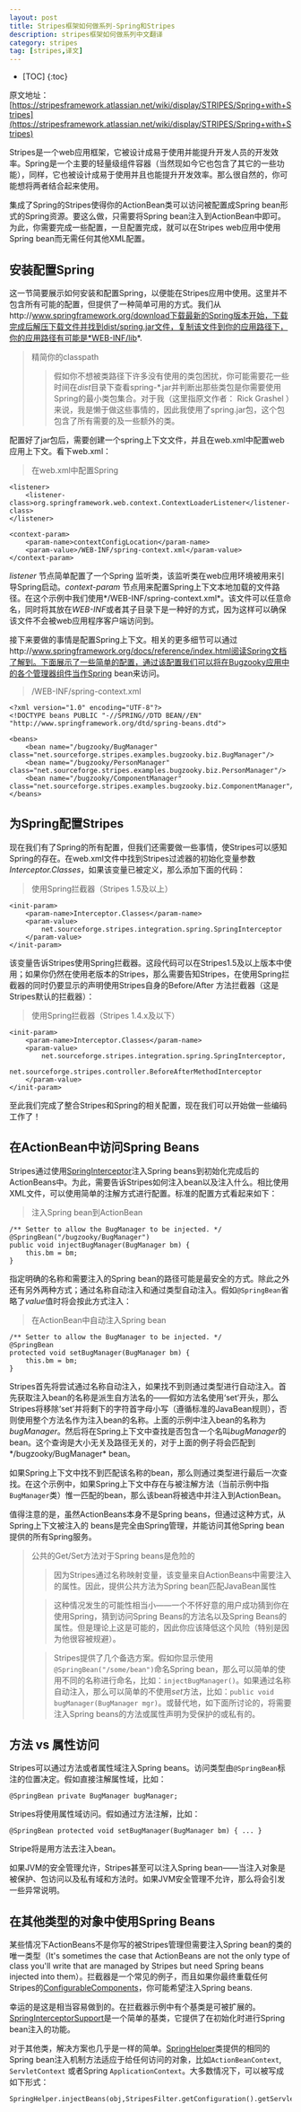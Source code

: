 ```yaml
---
layout: post
title: Stripes框架如何做系列-Spring和Stripes
description: stripes框架如何做系列中文翻译
category: stripes
tag: [stripes,译文]
---
```


* [TOC]
{:toc}

原文地址：[https://stripesframework.atlassian.net/wiki/display/STRIPES/Spring+with+Stripes](https://stripesframework.atlassian.net/wiki/display/STRIPES/Spring+with+Stripes)

Stripes是一个web应用框架，它被设计成易于使用并能提升开发人员的开发效率。Spring是一个主要的轻量级组件容器（当然现如今它也包含了其它的一些功能），同样，它也被设计成易于使用并且也能提升开发效率。那么很自然的，你可能想将两者结合起来使用。

集成了Spring的Stripes使得你的ActionBean类可以访问被配置成Spring bean形式的Spring资源。要这么做，只需要将Spring bean注入到ActionBean中即可。为此，你需要完成一些配置，一旦配置完成，就可以在Stripes web应用中使用Spring bean而无需任何其他XML配置。

## 安装配置Spring

这一节简要展示如何安装和配置Spring，以便能在Stripes应用中使用。这里并不包含所有可能的配置，但提供了一种简单可用的方式。我们从http://www.springframework.org/download下载最新的Spring版本开始，下载完成后解压下载文件并找到dist/spring.jar文件，复制该文件到你的应用路径下，你的应用路径有可能是*WEB-INF/lib*.

> 精简你的classpath
>  > 假如你不想被类路径下许多没有使用的类包困扰，你可能需要花一些时间在*dist*目录下查看spring-*.jar并判断出那些类包是你需要使用Spring的最小类包集合。对于我（这里指原文作者： Rick Grashel ）来说，我是懒于做这些事情的，因此我使用了spring.jar包，这个包包含了所有需要的及一些额外的类。

配置好了jar包后，需要创建一个spring上下文文件，并且在web.xml中配置web应用上下文。看下web.xml：

> 在web.xml中配置Spring
>
    <listener>
        <listener-class>org.springframework.web.context.ContextLoaderListener</listener-class>
    </listener>
>
    <context-param>
        <param-name>contextConfigLocation</param-name>
        <param-value>/WEB-INF/spring-context.xml</param-value>
    </context-param>

*listener* 节点简单配置了一个Spring 监听类，该监听类在web应用环境被用来引导Spring启动。*context-param* 节点用来配置Spring上下文本地加载的文件路径。在这个示例中我们使用*/WEB-INF/spring-context.xml*。该文件可以任意命名，同时将其放在*WEB-INF*或者其子目录下是一种好的方式，因为这样可以确保该文件不会被web应用程序客户端访问到。

接下来要做的事情是配置Spring上下文。相关的更多细节可以通过http://www.springframework.org/docs/reference/index.html阅读Spring文档了解到。下面展示了一些简单的配置，通过该配置我们可以将在Bugzooky应用中的各个管理器组件当作Spring bean来访问。

> /WEB-INF/spring-context.xml
>
    <?xml version="1.0" encoding="UTF-8"?>
    <!DOCTYPE beans PUBLIC "-//SPRING//DTD BEAN//EN" "http://www.springframework.org/dtd/spring-beans.dtd">
>
    <beans>
        <bean name="/bugzooky/BugManager" class="net.sourceforge.stripes.examples.bugzooky.biz.BugManager"/>
        <bean name="/bugzooky/PersonManager" class="net.sourceforge.stripes.examples.bugzooky.biz.PersonManager"/>
        <bean name="/bugzooky/ComponentManager" class="net.sourceforge.stripes.examples.bugzooky.biz.ComponentManager"/>
    </beans>

## 为Spring配置Stripes

现在我们有了Spring的所有配置，但我们还需要做一些事情，使Stripes可以感知Spring的存在。在web.xml文件中找到Stripes过滤器的初始化变量参数*Interceptor.Classes*，如果该变量已被定义，那么添加下面的代码：

> 使用Spring拦截器（Stripes 1.5及以上）
>
    <init-param>
        <param-name>Interceptor.Classes</param-name>
        <param-value>
            net.sourceforge.stripes.integration.spring.SpringInterceptor
        </param-value>
    </init-param>

该变量告诉Stripes使用Spring拦截器。这段代码可以在Stripes1.5及以上版本中使用；如果你仍然在使用老版本的Stripes，那么需要告知Stripes，在使用Spring拦截器的同时仍要显示的声明使用Stripes自身的Before/After 方法拦截器（这是Stripes默认的拦截器）：

> 使用Spring拦截器（Stripes 1.4.x及以下）
>
    <init-param>
        <param-name>Interceptor.Classes</param-name>
        <param-value>
            net.sourceforge.stripes.integration.spring.SpringInterceptor,
            net.sourceforge.stripes.controller.BeforeAfterMethodInterceptor
        </param-value>
    </init-param>

至此我们完成了整合Stripes和Spring的相关配置，现在我们可以开始做一些编码工作了！

## 在ActionBean中访问Spring Beans

Stripes通过使用[SpringInterceptor]注入Spring beans到初始化完成后的ActionBeans中。为此，需要告诉Stripes如何注入bean以及注入什么。相比使用XML文件，可以使用简单的注解方式进行配置。标准的配置方式看起来如下：

> 注入Spring bean到ActionBean
>
    /** Setter to allow the BugManager to be injected. */
    @SpringBean("/bugzooky/BugManager")
    public void injectBugManager(BugManager bm) {
        this.bm = bm;
    }

指定明确的名称和需要注入的Spring bean的路径可能是最安全的方式。除此之外还有另外两种方式；通过名称自动注入和通过类型自动注入。假如`@SpringBean`省略了*value*值时将会按此方式注入：

> 在ActionBean中自动注入Spring bean
>
    /** Setter to allow the BugManager to be injected. */
    @SpringBean
    protected void setBugManager(BugManager bm) {
        this.bm = bm;
    }

Stripes首先将尝试通过名称自动注入，如果找不到则通过类型进行自动注入。首先获取注入bean的名称是派生自方法名的——假如方法名使用‘set’开头，那么Stripes将移除‘set’并将剩下的字符首字母小写（遵循标准的JavaBean规则），否则使用整个方法名作为注入bean的名称。上面的示例中注入bean的名称为*bugManager*。然后将在Spring上下文中查找是否包含一个名叫*bugManager*的bean。这个查询是大小无关及路径无关的，对于上面的例子将会匹配到*/bugzooky/BugManager* bean。

如果Spring上下文中找不到匹配该名称的bean，那么则通过类型进行最后一次查找。在这个示例中，如果Spring上下文中存在与被注解方法（当前示例中指`BugManager`类）惟一匹配的bean，那么该bean将被选中并注入到ActionBean。

值得注意的是，虽然ActionBeans本身不是Spring beans，但通过这种方式，从Spring上下文被注入的 beans是完全由Spring管理，并能访问其他Spring bean提供的所有Spring服务。

> 公共的Get/Set方法对于Spring beans是危险的
> > 因为Stripes通过名称映射变量，该变量来自ActionBeans中需要注入的属性。因此，提供公共方法为Spring bean匹配JavaBean属性
>
> > 这种情况发生的可能性相当小——一个不怀好意的用户成功猜到你在使用Spring，猜到访问Spring Beans的方法名以及Spring Beans的属性。但是理论上这是可能的，因此你应该降低这个风险（特别是因为他很容被规避）。
>
> > Stripes提供了几个备选方案。假如你显示使用` @SpringBean("/some/bean")`命名Spring bean，那么可以简单的使用不同的名称进行命名，比如：`injectBugManager()`。如果通过名称自动注入，那么可以简单的不使用*set*方法，比如：`public void bugManager(BugManager mgr)`。或替代地，如下面所讨论的，将需要注入Spring beans的方法或属性声明为受保护的或私有的。

## 方法 vs 属性访问

Stripes可以通过方法或者属性域注入Spring beans。访问类型由`@SpringBean`标注的位置决定。假如直接注解属性域，比如：

    @SpringBean private BugManager bugManager;

Stripes将使用属性域访问。假如通过方法注解，比如：

    @SpringBean protected void setBugManager(BugManager bm) { ... }

Stripe将是用方法去注入bean。

如果JVM的安全管理允许，Stripes甚至可以注入Spring bean——当注入对象是被保护、包访问以及私有域和方法时。如果JVM安全管理不允许，那么将会引发一些异常说明。

## 在其他类型的对象中使用Spring Beans

某些情况下ActionBeans不是你写的被Stripes管理但需要注入Spring bean的类的唯一类型（It's sometimes the case that ActionBeans are not the only type of class you'll write that are managed by Stripes but need Spring beans injected into them）。拦截器是一个常见的例子，而且如果你最终重载任何Stripes的[ConfigurableComponents]，你可能希望注入Spring beans.

幸运的是这是相当容易做到的。在拦截器示例中有个基类是可被扩展的。[SpringInterceptorSupport]是一个简单的基类，它提供了在初始化时进行Spring bean注入的功能。

对于其他类，解决方案也几乎是一样的简单。[SpringHelper]类提供的相同的Spring bean注入机制方法适应于给任何访问的对象，比如`ActionBeanContext`, `ServletContext` 或者Spring `ApplicationContext`。大多数情况下，可以被写成如下形式：

    SpringHelper.injectBeans(obj,StripesFilter.getConfiguration().getServletContext());

[SpringInterceptor]: http://stripes.sourceforge.net/docs/current/javadoc/index.html?net/sourceforge/stripes/integration/spring/SpringInterceptor.html
[ConfigurableComponents]: http://stripes.sourceforge.net/docs/current/javadoc/index.html?net/sourceforge/stripes/config/ConfigurableComponent.html
[SpringInterceptorSupport]: http://stripes.sourceforge.net/docs/current/javadoc/index.html?net/sourceforge/stripes/integration/spring/SpringInterceptorSupport.html
[SpringHelper]: http://stripes.sourceforge.net/docs/current/javadoc/index.html?net/sourceforge/stripes/integration/spring/SpringHelper.html
